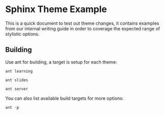 # Sphinx Theme Example

This is a quick document to test out theme changes, it contains examples from our internal writing guide in order to coverage the expected range of stylistic options.

## Building

Use ant for building, a target is setup for each theme:

```
ant learning
```

```
ant slides
```

```
ant server
```

You can also list available build targets for more options:

```
ant -p 
```
